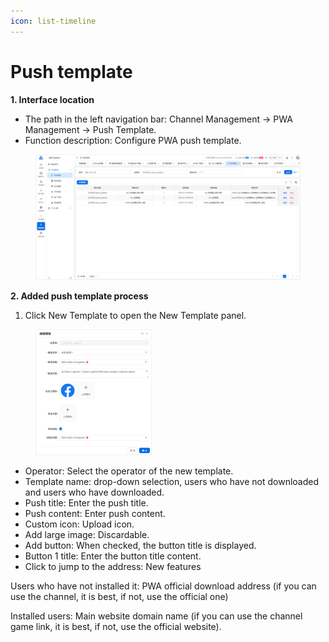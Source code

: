 ```yaml
---
icon: list-timeline
---
```


# Push template

**1. Interface location**

* The path in the left navigation bar: Channel Management → PWA Management → Push Template.
* Function description: Configure PWA push template.

<figure><img src="../../.gitbook/assets/image (245).png" alt=""><figcaption></figcaption></figure>

**2. Added push template process**

1. Click New Template to open the New Template panel.

<div align="left"><figure><img src="../../.gitbook/assets/image (246).png" alt="" width="186"><figcaption></figcaption></figure></div>

* Operator: Select the operator of the new template.
* Template name: drop-down selection, users who have not downloaded and users who have downloaded.
* Push title: Enter the push title.
* Push content: Enter push content.
* Custom icon: Upload icon.
* Add large image: Discardable.
* Add button: When checked, the button title is displayed.
* Button 1 title: Enter the button title content.
* Click to jump to the address: New features

Users who have not installed it: PWA official download address (if you can use the channel, it is best, if not, use the official one)

Installed users: Main website domain name (if you can use the channel game link, it is best, if not, use the official website).
